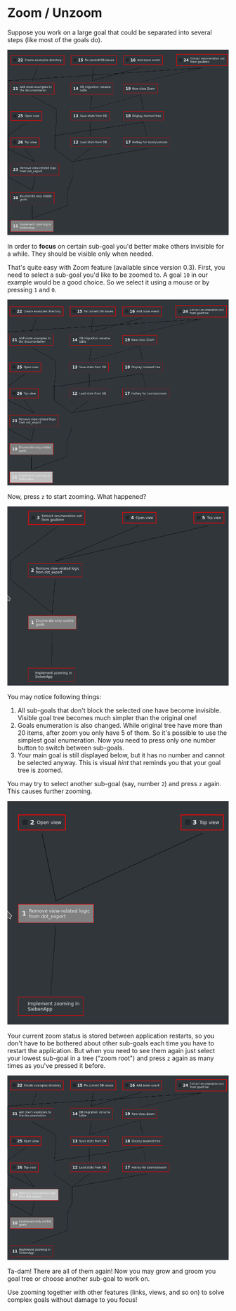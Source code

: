 # Zoom / Unzoom

Suppose you work on a large goal that could be separated into several steps (like most of the goals do).

![pic1](zoom/1-full-tree.png)

In order to **focus** on certain sub-goal you'd better make others invisible for a while. They should be visible only when needed.

That's quite easy with Zoom feature (available since version 0.3). First, you need to select a sub-goal you'd like to be zoomed to. A goal `10` in our example would be a good choice. So we select it using a mouse or by pressing `1` and `0`.

![pic2](zoom/2-focus.png)

Now, press `z` to start zooming. What happened?

![pic2](zoom/3-zoomed.png)

You may notice following things:

1. All sub-goals that don't block the selected one have become invisible. Visible goal tree becomes much simpler than the original one!
2. Goals enumeration is also changed. While original tree have more than 20 items, after zoom you only have 5 of them. So it's possible to use the simplest goal enumeration. Now you need to press only one number button to switch between sub-goals.
3. Your main goal is still displayed below, but it has no number and cannot be selected anyway. This is visual _hint_ that reminds you that your goal tree is zoomed.

You may try to select another sub-goal (say, number `2`) and press `z` again. This causes further zooming.

![pic2](zoom/4-zoomed-again.png)

Your current zoom status is stored between application restarts, so you don't have to be bothered about other sub-goals each time you have to restart the application. But when you need to see them again just select your lowest sub-goal in a tree ("zoom root") and press `z` again as many times as you've pressed it before.

![pic2](zoom/5-unzoomed.png)

Ta-dam! There are all of them again! Now you may grow and groom you goal tree or choose another sub-goal to work on.

Use zooming together with other features (links, views, and so on) to solve complex goals without damage to you focus!
